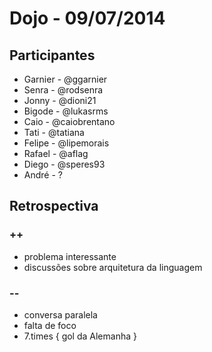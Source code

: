 # Dojo - 09/07/2014

## Participantes

- Garnier - @ggarnier
- Senra - @rodsenra
- Jonny - @dioni21
- Bigode - @lukasrms
- Caio - @caiobrentano
- Tati - @tatiana
- Felipe - @lipemorais
- Rafael - @aflag
- Diego - @speres93
- André - ?

## Retrospectiva

### ++

- problema interessante
- discussões sobre arquitetura da linguagem

### --

- conversa paralela
- falta de foco
- 7.times { gol da Alemanha }
